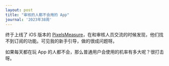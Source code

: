 ```yaml
---
layout: post
title: "审核的人都不会用的 App"
journal: '2023年38周'
---
```


终于上线了 iOS 版本的 [PixelsMeasure](https://apps.apple.com/app/pixelsmeasure/id1638740542)，在和审核人员交流的时候发现，他们找不到订阅的功能。可见我的新手引导，做的很成问题呀。

如果每天都在玩 App 的人都不会，那么普通用户会使用的机率有多大呢？很打击呀。
